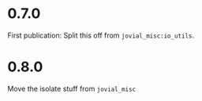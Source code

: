
# 0.7.0
First publication:  Split this off from `jovial_misc:io_utils`.

# 0.8.0
Move the isolate stuff from `jovial_misc`
